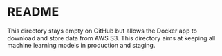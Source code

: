 README
==============================

This directory stays empty on GitHub but allows the Docker app to download and store data from AWS S3.
This directory aims at keeping all machine learning models in production and staging.
